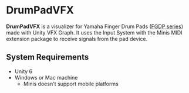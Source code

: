 # DrumPadVFX

**DrumPadVFX** is a visualizer for Yamaha Finger Drum Pads
([FGDP series](https://usa.yamaha.com/products/musical_instruments/drums/finger-drum-pads/index.html))
made with Unity VFX Graph. It uses the Input System with the Minis MIDI
extension package to receive signals from the pad device.

## System Requirements

- Unity 6
- Windows or Mac machine
  - Minis doesn't support mobile platforms
